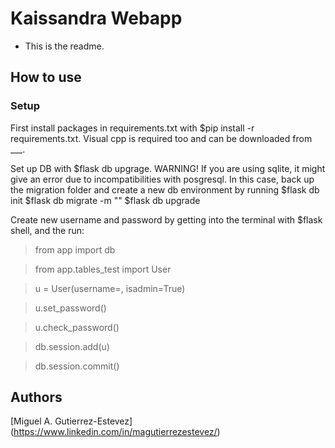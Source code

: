 # Kaissandra Webapp

* This is the readme.

## How to use

### Setup
 First install packages in requirements.txt with $pip install -r requirements.txt. Visual cpp is required too and can be 
downloaded from ___.

Set up DB with $flask db upgrage. 
WARNING! If you are using sqlite, it might give an error due to incompatibilities with posgresql. In this case, back up
the migration folder and create a new db environment by running 
$flask db init
$flask db migrate -m "<message>"
$flask db upgrade

Create new username and password by getting into the terminal with $flask shell, and the run:

> from app import db

> from app.tables_test import User

> u = User(username=<username>,  isadmin=True)

> u.set_password(<password>)

> u.check_password(<password>)

> db.session.add(u)

> db.session.commit()
 
## Authors

[Miguel A. Gutierrez-Estevez] (https://www.linkedin.com/in/magutierrezestevez/)